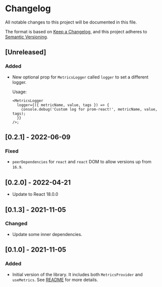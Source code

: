 # Changelog

All notable changes to this project will be documented in this file.

The format is based on [Keep a Changelog](https://keepachangelog.com/en/1.0.0/),
and this project adheres to [Semantic Versioning](https://semver.org/spec/v2.0.0.html).

## [Unreleased]

### Added

- New optional prop for `MetricsLogger` called `logger` to set a different logger.

   Usage:
   ```tsx
   <MetricsLogger
     logger={({ metricName, value, tags }) => {
       console.debug('Custom log for prom-react!', metricName, value, tags);
     }}
   />;
   ```

## [0.2.1] - 2022-06-09

### Fixed

- `peerDependencies` for `react` and `react` DOM to allow versions up from `16.9`.

## [0.2.0] - 2022-04-21

- Update to React 18.0.0

## [0.1.3] - 2021-11-05

### Changed

- Update some inner dependencies.

## [0.1.0] - 2021-11-05

### Added

- Initial version of the library. It includes both `MetricsProvider` and `useMetrics`. See [README](./README.md) for more details.
